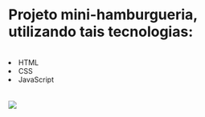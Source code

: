 <h1>Projeto mini-hamburgueria, utilizando tais tecnologias:</h1>
<br>
<li>HTML</li>
<li>CSS</li>
<li>JavaScript</li>
<br>
<a></a>
<br>
<img src="https://github.com/wellitonsansao07/HAMBURGUERIA/blob/main/img/painel%20de%20pre%C3%A7o.png"/>
